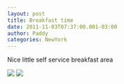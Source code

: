```yaml
--- 
layout: post 
title: Breakfast time 
date: 2011-11-03T07:37:00.001-03:00 
author: Paddy 
categories: NewYork
---
```

Nice little self service breakfast area


![](https://lh5.ggpht.com/-gib08Kn-4gk/TrJu9kC4cqI/AAAAAAAACQ0/wHHumvy1B6A/IMAG0536.png)
![](https://lh5.ggpht.com/-p1gH121xCMA/TrJu_1qfrbI/AAAAAAAACQ8/RUwyI4rHk0Y/1320316506064.png)

